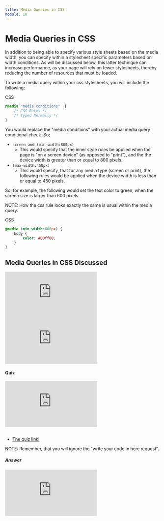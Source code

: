 ```yaml
---
title: Media Queries in CSS
module: 10
---
```


# Media Queries in CSS

In addition to being able to specify various style sheets based on the media width, you can specify within a stylesheet specific parameters based on width conditions. As will be discussed below, this latter technique can increase performance, as your page will rely on fewer stylesheets, thereby reducing the number of resources that must be loaded.

To write a media query within your css stylesheets, you will include the following;

<div id="code-heading">CSS</div>

```css
@media "media conditions"  {
    /* CSS Rules */
    /* Typed Normally */
}
```

You would replace the "media conditions" with your actual media query conditional check. So;

- `screen and (min-width:800px)`
    - This would specify that the inner style rules be applied when the page is "on a screen device" (as opposed to "print"), and the the device width is greater than or equal to 800 pixels.
- `(max-width:450px)`
    - This would specify, that for any media type (screen or print), the following rules would be applied when the device width is less than or equal to 450 pixels.

So, for example, the following would set the text color to green, when the screen size is larger than 600 pixels.

NOTE: How the css rule looks exactly the same is usual within the media query.

<div id="code-heading">CSS</div>

```css
@media (min-width:600px) {
    body {
        color: #00ff00;
    }
}
```


## Media Queries in CSS Discussed

<div class="embed-responsive embed-responsive-16by9"><iframe class="embed-responsive-item" src="https://www.youtube.com/embed/g1Pu_qQs8t0" frameborder="0" allowfullscreen></iframe></div>

<div class="embed-responsive embed-responsive-16by9"><iframe class="embed-responsive-item" src="https://www.youtube.com/embed/gCiCojJGr9w" frameborder="0" allowfullscreen></iframe></div>


#### Quiz

<div class="embed-responsive embed-responsive-16by9"><iframe class="embed-responsive-item" src="https://www.youtube.com/embed/yKfomMEAjRQ" frameborder="0" allowfullscreen></iframe></div>


<br />


- [The quiz link!](http://udacity.github.io/RWDF-samples/quizzes/media-queries-quiz.html)

NOTE: Remember, that you will ignore the "write your code in here request".

##### Answer

<div class="embed-responsive embed-responsive-16by9"><iframe class="embed-responsive-item" src="https://www.youtube.com/embed/vpn3pWEA6Vw" frameborder="0" allowfullscreen></iframe></div>
